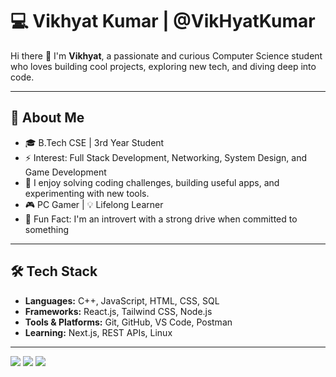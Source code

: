 

<!--
**VikHyatKumar/VikHyatKumar** is a ✨ _special_ ✨ repository because its `README.md` (this file) appears on your GitHub profile.

Here are some ideas to get you started:

- 🔭 I’m currently working on ...
- 🌱 I’m currently learning ...
- 👯 I’m looking to collaborate on ...
- 🤔 I’m looking for help with ...
- 💬 Ask me about ...
- 📫 How to reach me: ...
- 😄 Pronouns: ...
- ⚡ Fun fact: ...
-->

# 💻 Vikhyat Kumar | @VikHyatKumar

Hi there 👋 I'm **Vikhyat**, a passionate and curious Computer Science student who loves building cool projects, exploring new tech, and diving deep into code.

---

## 🚀 About Me

- 🎓 B.Tech CSE | 3rd Year Student
- ⚡ Interest: Full Stack Development, Networking, System Design, and Game Development
- 💬 I enjoy solving coding challenges, building useful apps, and experimenting with new tools.
- 🎮 PC Gamer | 💡 Lifelong Learner
- 🧠 Fun Fact: I'm an introvert with a strong drive when committed to something

---

## 🛠️ Tech Stack

- **Languages:** C++, JavaScript, HTML, CSS, SQL
- **Frameworks:** React.js, Tailwind CSS, Node.js
- **Tools & Platforms:**  Git, GitHub, VS Code, Postman
- **Learning:** Next.js, REST APIs, Linux

---

![](http://github-profile-summary-cards.vercel.app/api/cards/profile-details?username=VikHyatKumar&theme=github_dark)
![](http://github-profile-summary-cards.vercel.app/api/cards/stats?username=VikHyatKumar&theme=github_dark)
![](http://github-profile-summary-cards.vercel.app/api/cards/productive-time?username=VikHyatKumar&theme=github_dark&utcOffset=8)
